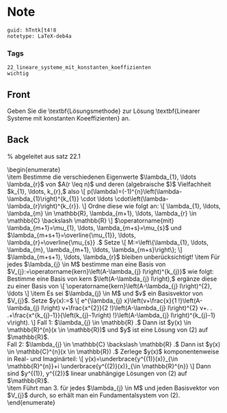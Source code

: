 # Note
```
guid: hTntk[t4!8
notetype: LaTeX-deb4a
```

### Tags
```
22_lineare_systeme_mit_konstanten_koeffizienten
wichtig
```

## Front
Geben Sie die \textbf{Lösungsmethode} zur Lösung \textbf{Linearer Systeme mit konstanten Koeeffizienten} an.

## Back
% abgeleitet aus satz 22.1
<div>
  \begin{enumerate}
</div>
<div>
  \item Bestimme die verschiedenen Eigenwerte $\lambda_{1}, \ldots
  \lambda_{r}$ von $A(r \leq n)$ und deren (algebraische $)$
  Vielfachheit $k_{1}, \ldots, k_{r},$ also \[
  p(\lambda)=(-1)^{n}\left(\lambda-\lambda_{1}\right)^{k_{1}} \cdot
  \ldots \cdot\left(\lambda-\lambda_{r}\right)^{k_{r}}. \] Ordne
  diese wie folgt an: \[ \lambda_{1}, \ldots, \lambda_{m} \in
  \mathbb{R}, \lambda_{m+1}, \ldots, \lambda_{r} \in \mathbb{C}
  \backslash \mathbb{R} \] $\operatorname{mit}
  \lambda_{m+1}=\mu_{1}, \ldots, \lambda_{m+s}=\mu_{s}$ und
  $\lambda_{m+s+1}=\overline{\mu_{1}}, \ldots,
  \lambda_{r}=\overline{\mu_{s}} .$ Setze \[ M:=\left\{\lambda_{1},
  \ldots, \lambda_{m}, \lambda_{m+1}, \ldots,
  \lambda_{m+s}\right\}; \] $\lambda_{m+s+1}, \ldots, \lambda_{r}$
  bleiben unberücksichtigt! \item Für jedes $\lambda_{j} \in M$
  bestimme man eine Basis von
  $V_{j}:=\operatorname{kern}\left(A-\lambda_{j} I\right)^{k_{j}}$
  wie folgt: Bestimme eine Basis von kern $\left(A-\lambda_{j}
  I\right),$ ergänze diese zu einer Basis von \[
  \operatorname{kern}\left(A-\lambda_{j} I\right)^{2}, \ldots \]
  \item Es sei $\lambda_{j} \in M$ und $v$ ein Basisvektor von
  $V_{j}$. Setze $y(x):=$ \[ e^{\lambda_{j} x}\left(v+\frac{x}{1
  !}\left(A-\lambda_{j} I\right) v+\frac{x^{2}}{2
  !}\left(A-\lambda_{j} I\right)^{2} v+. .
  .+\frac{x^{k_{j}-1}}{\left(k_{j}-1\right) !}\left(A-\lambda_{j}
  I\right)^{k_{j}-1} v\right). \] Fall 1: $\lambda_{j} \in
  \mathbb{R} .$ Dann ist $y(x) \in \mathbb{R}^{n}(x \in
  \mathbb{R})$ und $y$ ist eine Lösung von (2) auf $\mathbb{R}$.
</div>
<div>
  Fall 2: $\lambda_{j} \in \mathbb{C} \backslash \mathbb{R} .$ Dann
  ist $y(x) \in \mathbb{C}^{n}(x \in \mathbb{R}) .$ Zerlege $y(x)$
  komponentenweise in Real- und Imaginärteil: \[
  y(x)=\underbrace{y^{(1)}(x)}_{\in \mathbb{R}^{n}}+i
  \underbrace{y^{(2)}(x)}_{\in \mathbb{R}^{n}} \] Dann sind
  $y^{(1)}, y^{(2)}$ linear unabhängige Lösungen von (2) auf
  $\mathbb{R}$.
</div>
<div>
  \item Führt man 3. für jedes $\lambda_{j} \in M$ und jeden
  Basisvektor von $V_{j}$ durch, so erhält man ein
  Fundamentalsystem von (2).
</div>
<div>
  \end{enumerate}
</div>
